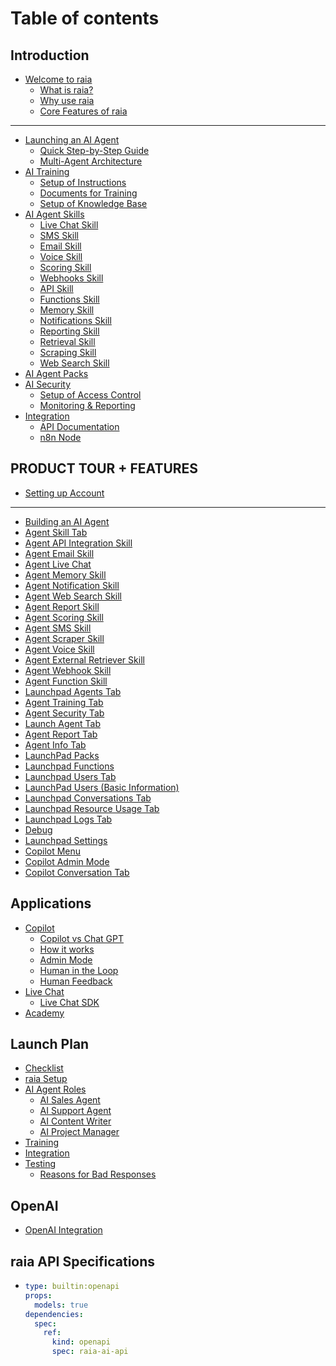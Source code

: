 # Table of contents

## Introduction

* [Welcome to raia](README.md)
  * [What is raia?](introduction/welcome-to-raia/what-is-raia.md)
  * [Why use raia](introduction/welcome-to-raia/why-use-raia.md)
  * [Core Features of raia](introduction/welcome-to-raia/core-features-of-raia.md)

***

* [Launching an AI Agent](launching-an-ai-agent/README.md)
  * [Quick Step-by-Step Guide](launching-an-ai-agent/quick-step-by-step-guide.md)
  * [Multi-Agent Architecture](launching-an-ai-agent/multi-agent-architecture.md)
* [AI Training](ai-training/README.md)
  * [Setup of Instructions](ai-training/setup-of-instructions.md)
  * [Documents for Training](ai-training/documents-for-training.md)
  * [Setup of Knowledge Base](ai-training/setup-of-knowledge-base.md)
* [AI Agent Skills](ai-agent-skills/README.md)
  * [Live Chat Skill](ai-agent-skills/live-chat-skill.md)
  * [SMS Skill](ai-agent-skills/sms-skill.md)
  * [Email Skill](ai-agent-skills/email-skill.md)
  * [Voice Skill](ai-agent-skills/voice-skill.md)
  * [Scoring Skill](ai-agent-skills/scoring-skill.md)
  * [Webhooks Skill](ai-agent-skills/webhooks-skill.md)
  * [API Skill](ai-agent-skills/api-skill.md)
  * [Functions Skill](ai-agent-skills/functions-skill.md)
  * [Memory Skill](ai-agent-skills/memory-skill.md)
  * [Notifications Skill](ai-agent-skills/notifications-skill.md)
  * [Reporting Skill](ai-agent-skills/reporting-skill.md)
  * [Retrieval Skill](ai-agent-skills/retrieval-skill.md)
  * [Scraping Skill](ai-agent-skills/scraping-skill.md)
  * [Web Search Skill](ai-agent-skills/web-search-skill.md)
* [AI Agent Packs](ai-agent-packs.md)
* [AI Security](ai-security/README.md)
  * [Setup of Access Control](ai-security/setup-of-access-control.md)
  * [Monitoring & Reporting](ai-security/monitoring-and-reporting.md)
* [Integration](integration/README.md)
  * [API Documentation](integration/api-documentation.md)
  * [n8n Node](integration/n8n-node.md)

## PRODUCT TOUR + FEATURES

* [Setting up Account](product-tour-+-features/setting-up-account.md)

***

* [Building an AI Agent](building-an-ai-agent.md)
* [Agent Skill Tab](agent-skill-tab.md)
* [Agent API Integration Skill](agent-api-integration-skill.md)
* [Agent Email Skill](agent-email-skill.md)
* [Agent Live Chat](agent-live-chat.md)
* [Agent Memory Skill](agent-memory-skill.md)
* [Agent Notification Skill](agent-notification-skill.md)
* [Agent Web Search Skill](agent-web-search-skill.md)
* [Agent Report Skill](agent-report-skill.md)
* [Agent Scoring Skill](agent-scoring-skill.md)
* [Agent SMS Skill](agent-sms-skill.md)
* [Agent Scraper Skill](agent-scraper-skill.md)
* [Agent Voice Skill](agent-voice-skill.md)
* [Agent External Retriever Skill](agent-external-retriever-skill.md)
* [Agent Webhook Skill](agent-webhook-skill.md)
* [Agent Function Skill](agent-function-skill.md)
* [Launchpad Agents Tab](launchpad-agents-tab.md)
* [Agent Training Tab](agent-training-tab.md)
* [Agent Security Tab](agent-security-tab.md)
* [Launch Agent Tab](launch-agent-tab.md)
* [Agent Report Tab](agent-report-tab.md)
* [Agent Info Tab](agent-info-tab.md)
* [LaunchPad Packs](launchpad-packs.md)
* [Launchpad Functions](launchpad-functions.md)
* [Launchpad Users Tab](launchpad-users-tab.md)
* [LaunchPad Users (Basic Information)](launchpad-users-basic-information.md)
* [Launchpad Conversations Tab](launchpad-conversations-tab.md)
* [Launchpad Resource Usage Tab](launchpad-resource-usage-tab.md)
* [Launchpad Logs Tab](launchpad-logs-tab.md)
* [Debug](debug.md)
* [Launchpad Settings](launchpad-settings.md)
* [Copilot Menu](copilot-menu.md)
* [Copilot Admin Mode](copilot-admin-mode.md)
* [Copilot Conversation Tab](copilot-conversation-tab.md)

## Applications

* [Copilot](applications/copilot/README.md)
  * [Copilot vs Chat GPT](applications/copilot/copilot-vs-chat-gpt.md)
  * [How it works](applications/copilot/how-it-works.md)
  * [Admin Mode](applications/copilot/admin-mode.md)
  * [Human in the Loop](applications/copilot/human-in-the-loop.md)
  * [Human Feedback](applications/copilot/human-feedback.md)
* [Live Chat](applications/live-chat/README.md)
  * [Live Chat SDK](applications/live-chat/live-chat-sdk.md)
* [Academy](applications/academy.md)

## Launch Plan

* [Checklist](launch-plan/checklist.md)
* [raia Setup](launch-plan/raia-setup.md)
* [AI Agent Roles](launch-plan/ai-agent-roles/README.md)
  * [AI Sales Agent](launch-plan/ai-agent-roles/ai-sales-agent.md)
  * [AI Support Agent](launch-plan/ai-agent-roles/ai-support-agent.md)
  * [AI Content Writer](launch-plan/ai-agent-roles/ai-content-writer.md)
  * [AI Project Manager](launch-plan/ai-agent-roles/ai-project-manager.md)
* [Training](launch-plan/training.md)
* [Integration](launch-plan/integration.md)
* [Testing](launch-plan/testing/README.md)
  * [Reasons for Bad Responses](launch-plan/testing/reasons-for-bad-responses.md)

## OpenAI

* [OpenAI Integration](openai/openai-integration.md)

## raia API Specifications

* ```yaml
  type: builtin:openapi
  props:
    models: true
  dependencies:
    spec:
      ref:
        kind: openapi
        spec: raia-ai-api
  ```
